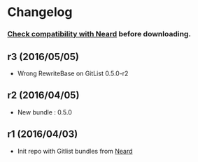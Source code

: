 # Changelog

### [Check compatibility with Neard](https://github.com/crazy-max/neard/wiki/appGitlist#latest) before downloading.

## r3 (2016/05/05)

* Wrong RewriteBase on GitList 0.5.0-r2

## r2 (2016/04/05)

* New bundle : 0.5.0

## r1 (2016/04/03)

* Init repo with Gitlist bundles from [Neard](https://github.com/crazy-max/neard)
